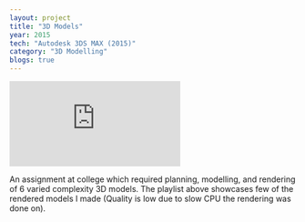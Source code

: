 ```yaml
---
layout: project
title: "3D Models"
year: 2015
tech: "Autodesk 3DS MAX (2015)"
category: "3D Modelling"
blogs: true
---
```


<div class="video-container"><iframe src="https://www.youtube.com/embed/a_P-5w0Nx7c?list=PL0mJH7knCCZlUrTw4wklamdtJu1Tu7uAI" frameborder="0" allowfullscreen></iframe></div>

An assignment at college which required planning, modelling, and rendering of 6 varied complexity 3D models. The playlist above showcases 
few of the rendered models I made (Quality is low due to slow CPU the rendering was done on).
